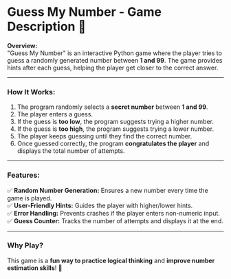 # **Guess My Number - Game Description 🎯** 

**Overview:**  
"Guess My Number" is an interactive Python game where the player tries to guess a randomly generated number between **1 and 99**. The game provides hints after each guess, helping the player get closer to the correct answer.

---

### **How It Works:**  
1. The program randomly selects a **secret number** between **1 and 99**.  
2. The player enters a guess.  
3. If the guess is **too low**, the program suggests trying a higher number.  
4. If the guess is **too high**, the program suggests trying a lower number.  
5. The player keeps guessing until they find the correct number.  
6. Once guessed correctly, the program **congratulates the player** and displays the total number of attempts.  

---

### **Features:**  
✅ **Random Number Generation:** Ensures a new number every time the game is played.  
✅ **User-Friendly Hints:** Guides the player with higher/lower hints.  
✅ **Error Handling:** Prevents crashes if the player enters non-numeric input.  
✅ **Guess Counter:** Tracks the number of attempts and displays it at the end.  

---

### **Why Play?**  
This game is a **fun way to practice logical thinking** and **improve number estimation skills**! 🎉  
